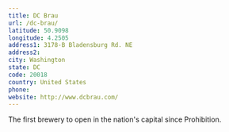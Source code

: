 ```yaml
---
title: DC Brau
url: /dc-brau/
latitude: 50.9098
longitude: 4.2505
address1: 3178-B Bladensburg Rd. NE
address2: 
city: Washington
state: DC
code: 20018
country: United States
phone: 
website: http://www.dcbrau.com/
---
```

The first brewery to open in the nation's capital since Prohibition.
